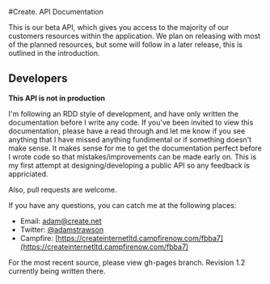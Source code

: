 #Create. API Documentation

This is our beta API, which gives you access to the majority of our customers resources within the application. We plan on releasing with most of the planned resources, but some will follow in a later release, this is outlined in the introduction.

## Developers

**This API is not in production**  

I'm following an RDD style of development, and have only written the documentation before I write any code. If you've been invited to view this documentation, please have a read through and let me know if you see anything that I have missed anything fundimental or if something doesn't make sense. It makes sense for me to get the documentation perfect before I wrote code so that mistakes/improvements can be made early on. This is my first attempt at designing/developing a public API so any feedback is appriciated.

Also, pull requests are welcome.

If you have any questions, you can catch me at the following places:

- Email: [adam@create.net](mailto:adam@create.net)
- Twitter: [@adamstrawson](https://twitter.com/adamstrawson)
- Campfire: [https://createinternetltd.campfirenow.com/fbba7](https://createinternetltd.campfirenow.com/fbba7)  

For the most recent source, please view gh-pages branch. Revision 1.2 currently being written there.